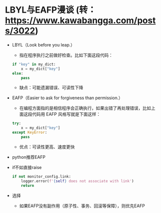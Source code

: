 # LBYL与EAFP漫谈 (转：https://www.kawabangga.com/posts/3022)


- LBYL（Look before you leap.）

    - 指在程序执行之前做好检查。比如下面这段代码：
    ```python
    if "key" in my_dict:
        x = my_dict["key"]
    else:
        pass
    ```

    - 缺点：可能遗漏错误、可读性下降


- EAFP（Easier to ask for forgiveness than permission.）
    - 在编程方面指的是相信程序会正确执行，如果出错了再处理错误，比如上面这段代码用 EAFP 风格写就是下面这样：
    
    ```python
    try:
        x = my_dict["key"]
    except KeyError:
        pass
    ```
    
    - 优点：可读性更高、速度更快


- python推荐EAFP
- if不如直接raise
    ```python
    if not monitor_config.link:
        logger.error(f'{self} does not associate with link')
        return
    ```
- 选择
  - 如果EAFP没有副作用（原子性、事务、回滚等保障），则优先EAFP
  